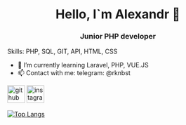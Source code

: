 <h1 align="center">Hello, I`m Alexandr 👋</h1>
<h3 align="center">Junior PHP developer</h3>

Skills: PHP, SQL, GIT, API, HTML, CSS
 
- 🌱 I’m currently learning Laravel, PHP, VUE.JS
- 📫 Сontact with me: telegram: @rknbst 


[<img src='https://cdn.jsdelivr.net/npm/simple-icons@3.0.1/icons/github.svg' alt='github' height='40'>](https://github.com/Null-ch)  [<img src='https://cdn.jsdelivr.net/npm/simple-icons@3.0.1/icons/instagram.svg' alt='instagram' height='40'>](https://www.instagram.com/a_mendicant/)  

[![Top Langs](https://github-readme-stats.vercel.app/api/top-langs/?username=Null-ch&hide_progress=true)](https://github.com/anuraghazra/github-readme-stats)

